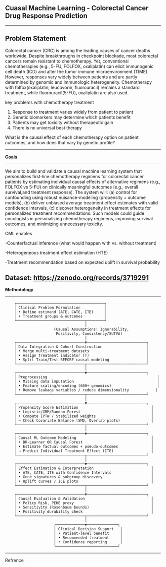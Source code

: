 ## **Cuasal Machine Learning - Colorectal Cancer Drug Response Prediction**

---
**Problem Statement**
---

Colorectal cancer (CRC) is among the leading causes of cancer deaths worldwide.
Despite breakthroughs in checkpoint blockade, most colorectal cancers remain resistant to chemotherapy. Yet, conventional chemotherapies (e.g., 5-FU, FOLFOX, oxaliplatin) can elicit immunogenic cell death (ICD) and alter the tumor immune microenvironment (TIME). However, responses vary widely between patients and are partly determined by genomic and immunologic heterogeneity. Chemotherapy with folfox(oxaliplatin, leucovorin, fluorouracil) remains a standard treatment, while fluorouracil(5-FU), oxaliplatin are also used.

key problems with chemotherapy treatment
1. Response to treatment varies widely from patient to patient
2. Genetic biomarkers may determine which patients benefit
3. Patients may get toxicity without therapeutic gain
4. There is no universal best therapy

What is the causal effect of each chemotherapy option on patient outcomes, and how does that vary by genetic profile?

___
**Goals**
___

We aim to build and validate a causal machine learning system that personalizes first-line chemotherapy regimens for colorectal cancer patients by estimating individual causal effects of alternative regimens (e.g., FOLFOX vs 5-FU) on clinically meaningful outcomes (e.g., overall survival,and treatment response). The system will: (a) control for confounding using robust nuisance-modeling (propensity + outcome models), (b) deliver unbiased average treatment effect estimates with valid confidence intervals, (c) discover heterogeneity in treatment effects for personalized treatment recommendations. Such models could guide oncologists in personalizing chemotherapy regimens, improving survival outcomes, and minimizing unnecessary toxicity.

CML enables

-Counterfactual inference (what would happen with vs. without treatment)

-Heterogeneous treatment effect estimation (HTE)

-Treatment recommendation based on expected uplift in survival probability



Dataset:  https://zenodo.org/records/3719291
---
**Methodology**
___

        ┌────────────────────────────────────────┐
        │ Clinical Problem Formulation           │
        │ • Define estimand (ATE, CATE, ITE)     │
        │ • Treatment groups & outcomes          │
        └───────────────────────────────┬────────┘
                                        │
                          (Causal Assumptions: Ignorability,
                           Positivity, Consistency/SUTVA)
                                        │
        ┌───────────────────────────────▼───────────────────────────┐
        │ Data Integration & Cohort Construction                    │
        │ • Merge multi-treatment datasets                          │
        │ • Assign treatment indicator (T)                          │
        │ • Split Train/Test BEFORE causal modeling                 │
        └───────────────────────────────┬───────────────────────────┘
                                        │
        ┌───────────────────────────────▼───────────────────────────┐
        │ Preprocessing                                                  │
        │ • Missing data imputation                                      │
        │ • Feature scaling/encoding (600+ genomics)                     │
        │ • Remove leakage variables / reduce dimensionality            │
        └───────────────────────────────┬───────────────────────────┘
                                        │
        ┌───────────────────────────────▼───────────────────────────┐
        │ Propensity Score Estimation                                 │
        │ • Logistic/GBM/Random Forest                                │
        │ • Compute IPTW / Stabilized weights                         │
        │ → Check Covariate Balance (SMD, Overlap plots)              │
        └───────────────────────────────┬───────────────────────────┘
                                        │
        ┌───────────────────────────────▼───────────────────────────┐
        │ Causal ML Outcome Modeling                                  │
        │ • DR-Learner OR Causal Forest                               │
        │ • Estimate factual outcomes + pseudo-outcomes               │
        │ → Predict Individual Treatment Effect (ITE)                 │
        └───────────────────────────────┬───────────────────────────┘
                                        │
        ┌───────────────────────────────▼───────────────────────────┐
        │ Effect Estimation & Interpretation                          │
        │ • ATE, CATE, ITE with Confidence Intervals                  │
        │ • Gene signatures & subgroup discovery                      │
        │ • Uplift curves / ICE plots                                 │
        └───────────────────────────────┬───────────────────────────┘
                                        │
        ┌───────────────────────────────▼───────────────────────────┐
        │ Causal Evaluation & Validation                              │
        │ • Policy Risk, PEHE proxy                                   │
        │ • Sensitivity (Rosenbaum bounds)                            │
        │ • Positivity durability check                               │
        └───────────────────────────────┬───────────────────────────┘
                                        │
                          ┌─────────────▼──────────────┐
                          │ Clinical Decision Support   │
                          │ • Patient-level benefit     │
                          │ • Recommended treatment     │
                          │ • Confidence reporting      │
                          └────────────────────────────┘


---
Refrence
